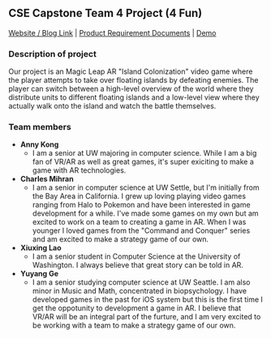 ## CSE Capstone Team 4 Project (4 Fun) 

[Website / Blog Link](https://cse-vr-capstone-team-4.github.io/Island-Warfare/) |
[Product Requirement Documents](https://docs.google.com/document/d/1tK8rWAsgP0X3kz5zsiT1drsX3x8JszOWKTgnmHstGJ0/edit?usp=sharing) |
[Demo](#Todo)

### Description of project

Our project is an Magic Leap AR "Island Colonization" video game where the player attempts to take over floating islands by defeating enemies. The player can switch between a high-level overview of the world where they distribute units to different floating islands and a low-level view where they actually walk onto the island and watch the battle themselves.

### Team members
- **Anny Kong**
    - I am a senior at UW majoring in computer science. While I am a big fan of VR/AR as well as great games, it's super exiciting to make a game with AR technologies.
- **Charles Mihran**
    - I am a senior in computer science at UW Settle, but I'm initially from the Bay Area in California. I grew up loving playing video games ranging from Halo to Pokemon and have been interested in game development for a while. I've made some games on my own but am excited to work on a team to creating a game in AR. When I was younger I loved games from the "Command and Conquer" series and am excited to make a strategy game of our own.
- **Xiuxing Lao**
    - I am a senior student in Computer Science at the University of Washington. I always believe that great story can be told in AR.
- **Yuyang Ge**
    - I am a senior studying computer science at UW Seattle. I am also minor in Music and Math, concentrated in biopsychology. I have developed games in the past for iOS system but this is the first time I get the oppotunity to development a game in AR. I believe that VR/AR will be an integral part of the furture, and I am very excited to be working with a team to make a strategy game of our own.

